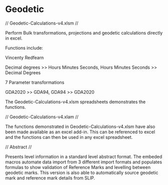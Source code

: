 # Geodetic

// Geodetic-Calculations-v4.xlsm //

Perform Bulk transformations, projections and geodetic calculations directly in excel.



Functions include:
 
Vincenty
Redfearn

 Decimal degrees >> Hours Minutes Seconds, Hours Minutes Seconds >> Decimal Degrees
 
7 Parameter transformations

 GDA2020 >> GDA94, GDA94 >> GDA2020



The Geodetic-Calculations-v4.xlsm spreadsheets demonstrates the functions.



// Geodetic-Calculations-v4.xlam //

The functions demonstrated in Geodetic-Calculations-v4.xlsm have also been made available as an excel add-in. This can be referenced to excel and the functions can then be used in any excel spreadsheet.


// Abstract //

Presents level information in a standard level abstract format. The embeded macros automate data import from 3 different import formats and populates formulas to show validation of Reference Marks and levelling between geodetic marks. This version is also able to automatically source geodetic mark and reference mark details from SLIP.
